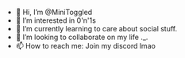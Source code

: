 - 👋 Hi, I’m @MiniToggled
- 👀 I’m interested in 0'n'1s
- 🌱 I’m currently learning to care about social stuff.
- 💞️ I’m looking to collaborate on my life ._.
- 📫 How to reach me: Join my discord lmao

<!---
Why?
--->
